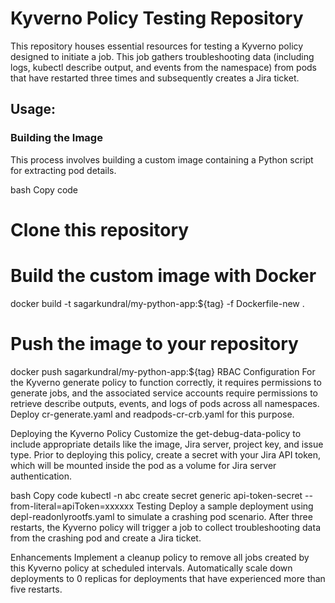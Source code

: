 # Kyverno Policy Testing Repository
This repository houses essential resources for testing a Kyverno policy designed to initiate a job. This job gathers troubleshooting data (including logs, kubectl describe output, and events from the namespace) from pods that have restarted three times and subsequently creates a Jira ticket.

## Usage:

### Building the Image
This process involves building a custom image containing a Python script for extracting pod details.

bash
Copy code
# Clone this repository
# Build the custom image with Docker
docker build -t sagarkundral/my-python-app:${tag} -f Dockerfile-new .

# Push the image to your repository
docker push sagarkundral/my-python-app:${tag}
RBAC Configuration
For the Kyverno generate policy to function correctly, it requires permissions to generate jobs, and the associated service accounts require permissions to retrieve describe outputs, events, and logs of pods across all namespaces. Deploy cr-generate.yaml and readpods-cr-crb.yaml for this purpose.

Deploying the Kyverno Policy
Customize the get-debug-data-policy to include appropriate details like the image, Jira server, project key, and issue type. Prior to deploying this policy, create a secret with your Jira API token, which will be mounted inside the pod as a volume for Jira server authentication.

bash
Copy code
kubectl -n abc create secret generic api-token-secret --from-literal=apiToken=xxxxxx
Testing
Deploy a sample deployment using depl-readonlyrootfs.yaml to simulate a crashing pod scenario. After three restarts, the Kyverno policy will trigger a job to collect troubleshooting data from the crashing pod and create a Jira ticket.

Enhancements
Implement a cleanup policy to remove all jobs created by this Kyverno policy at scheduled intervals.
Automatically scale down deployments to 0 replicas for deployments that have experienced more than five restarts.
